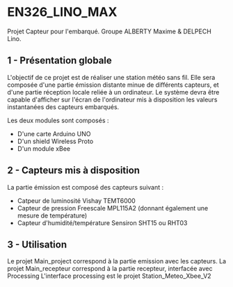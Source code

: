 # EN326_LINO_MAX
Projet Capteur pour l'embarqué.
Groupe ALBERTY Maxime & DELPECH Lino.

## 1 - Présentation globale
L'objectif de ce projet est de réaliser une station météo sans fil.
Elle sera composée d'une partie émission distante minue de différents capteurs, et d'une partie réception locale reliée à un ordinateur.
Le système devra être capable d'afficher sur l'écran de l'ordinateur mis à disposition les valeurs instantanées des capteurs embarqués.

Les deux modules sont composés :
 - D'une carte Arduino UNO
 - D'un shield Wireless Proto
 - D'un module xBee

## 2 - Capteurs mis à disposition
La partie émission est composé des capteurs suivant :
 - Catpeur de luminosité Vishay TEMT6000
 - Capteur de pression Freescale MPL115A2 (donnant également une mesure de température)
 - Capteur d'humidité/température Sensiron SHT15 ou RHT03

## 3 - Utilisation
Le projet Main_project correspond à la partie emission avec les capteurs.
La projet Main_recepteur correspond à la partie recepteur, interfacée avec Processing
L'interface processing est le projet Station_Meteo_Xbee_V2
